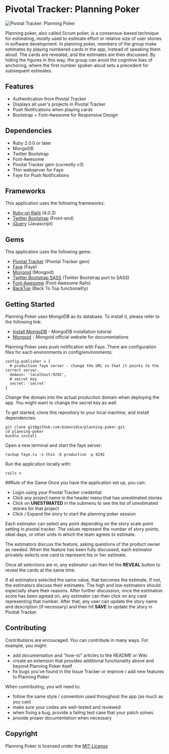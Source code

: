 # Pivotal Tracker: Planning Poker

![Pivotal Tracker: Planning Poker](http://bimovidia.com/images/planning-poker.png)

Planning poker, also called Scrum poker, is a consensus-based technique for estimating, mostly used to estimate effort or relative size of user stories in software development. In planning poker, members of the group make estimates by playing numbered cards in the app, instead of speaking them aloud. The cards are revealed, and the estimates are then discussed. By hiding the figures in this way, the group can avoid the cognitive bias of anchoring, where the first number spoken aloud sets a precedent for subsequent estimates.

## Features
* Authentication from Pivotal Tracker
* Displays all user's projects in Pivotal Tracker
* Push Notifications when playing cards
* Bootstrap + Font-Awesome for Responsive Design

## Dependencies
* Ruby 2.0.0 or later
* MongoDB
* Twitter Bootstrap
* Font-Awesome
* Pivotal Tracker gem (currently v3)
* Thin webserver for Faye
* Faye for Push Notifications

## Frameworks
This application uses the following frameworks:

* [Ruby on Rails](http://rubyonrails.org/) (4.0.3)
* [Twitter Bootstrap](http://twitter.github.com/bootstrap/) (Front-end)
* [jQuery](http://jquery.com/) (Javascript)

## Gems
This application uses the following gems:

* [Pivotal Tracker](https://github.com/jsmestad/pivotal-tracker) (Pivotal Tracker gem)
* [Faye](http://faye.jcoglan.com/) (Faye)
* [Mongoid](https://github.com/mongoid/mongoid) (Mongoid)
* [Twitter Bootstrap SASS](https://github.com/twbs/bootstrap-sass) (Twitter Bootstrap port to SASS)
* [Font-Awesome](https://github.com/bokmann/font-awesome-rails) (Font-Awesome Rails)
* [BackTop](https://github.com/bimovidia/backtop) (Back To Top functionality)

## Getting Started

Planning Poker uses MongoDB as its database. To install it, please refer to the following link: 

* [Install MongoDB](http://docs.mongodb.org/manual/installation/) - MongoDB installation tutorial
* [Mongoid](http://mongoid.org/en/mongoid/index.html) - Mongoid official website for documentations

Planning Poker uses push notification with Faye. There are configuration files for each environments in config/environments:

    config.publisher = {
      # production faye server - change the URL so that it points to the correct server.
      domain: 'localhost:9292',
      # secret key
      secret: 'secret'
    }

Change the domain into the actual production domain when deploying the app. You might want to change the secret key as well. 

To get started, clone this repository to your local machine, and install dependencies:

```shell
git clone git@github.com:bimovidia/planning-poker.git
cd planning-poker
bundle install
```

Open a new terminal and start the faye server:

```shell
rackup faye.ru -s thin -E production -p 9292
```

Run the application locally with:

```shell
rails s
```

##Rule of the Game
Once you have the application set up, you can:

* Login using your Pivotal Tracker credential
* Click any project name in the header menu that has unestimated stories
* Click on **UNESTIMATED** in the submenu to see the list of unestimated stories for that project
* Click / Expand the story to start the planning poker session

Each estimator can select any point depending on the story scale point setting in pivotal tracker. The values represent the number of story points, ideal days, or other units in which the team agrees to estimate.

The estimators discuss the feature, asking questions of the product owner as needed. When the feature has been fully discussed, each estimator privately selects one card to represent his or her estimate.

Once all selections are in, any estimator can then hit the **REVEAL** button to reveal the cards at the same time.

If all estimators selected the same value, that becomes the estimate. If not, the estimators discuss their estimates. The high and low estimators should especially share their reasons. After further discussion, once the estimation score has been agreed on, any estimator can then click on any card representing that number. After that, any user can update the story name and description (if necessary) and then hit **SAVE** to update the story in Pivotal Tracker.

## Contributing
Contributions are encouraged. You can contribute in many ways. For example, you might:

* add documentation and "how-to" articles to the README or Wiki
* create an extension that provides additional functionality above and beyond Planning Poker itself
* fix bugs you've found in the Issue Tracker or improve / add new features to Planning Poker

When contributing, you will need to:

* follow the same style / convention used throughout the app (as much as you can)
* make sure your codes are well-tested and reviewed
* when fixing a bug, provide a failing test case that your patch solves
* provide proper documentation when necessary

## Copyright

Planning Poker is licensed under the [MIT License](http://opensource.org/licenses/mit-license.html)
